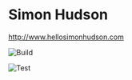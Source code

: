 # Simon Hudson

http://www.hellosimonhudson.com

![Build](https://github.com/simonhudson/personal/actions/workflows/build.yml/badge.svg)

![Test](https://github.com/simonhudson/personal/actions/workflows/test.yml/badge.svg)
